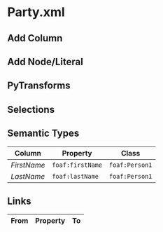 # Party.xml

## Add Column

## Add Node/Literal

## PyTransforms

## Selections

## Semantic Types
| Column | Property | Class |
|  ----- | -------- | ----- |
| _FirstName_ | `foaf:firstName` | `foaf:Person1`|
| _LastName_ | `foaf:lastName` | `foaf:Person1`|


## Links
| From | Property | To |
|  --- | -------- | ---|
